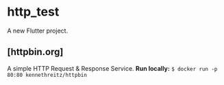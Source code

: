 # http_test

A new Flutter project.

## [httpbin.org]
A simple HTTP Request & Response Service.
<b>Run locally:</b> `$ docker run -p 80:80 kennethreitz/httpbin`

